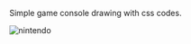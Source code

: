Simple game console drawing with css codes.

![nintendo](https://github.com/fatihcaliss/html-css/blob/master/nintendo%20gamepad/nintendo.PNG)
